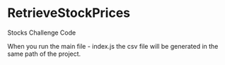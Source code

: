 # RetrieveStockPrices
Stocks Challenge Code


When you run the main file - index.js the csv file will be generated in the same path of the project.
